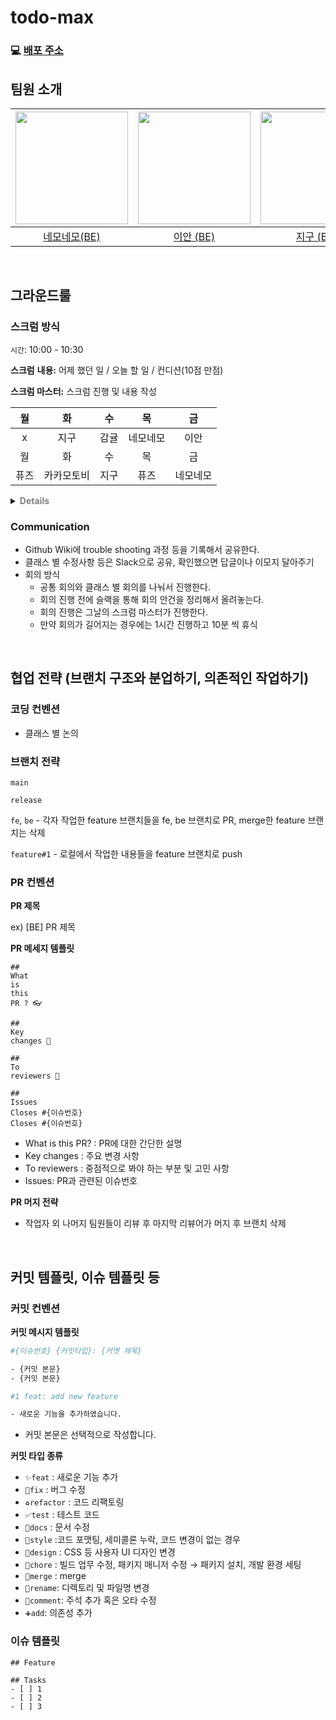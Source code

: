 # todo-max

### 💻 [배포 주소](http://ec2-43-201-104-148.ap-northeast-2.compute.amazonaws.com)

## 팀원 소개

| <img src="https://avatars.githubusercontent.com/u/33227831?v=4" width="180" height="180"/> | <img src="https://avatars.githubusercontent.com/u/57559288?v=4" width="180" height="180"/> | <img src="https://avatars.githubusercontent.com/u/107015624?v=4" width="180" height="180"/> | <img src="https://avatars.githubusercontent.com/u/103398897?v=4" width="180" height="180"/> | <img src="https://avatars.githubusercontent.com/u/79886384?v=4" width="180" height="180"/> | <img src="https://avatars.githubusercontent.com/u/76121068?v=4" width="180" height="180"/> |
|:------------------------------------------------------------------------------------------:|:------------------------------------------------------------------------------------------:|:-------------------------------------------------------------------------------------------:|:-------------------------------------------------------------------------------------------:|:------------------------------------------------------------------------------------------:|:------------------------------------------------------------------------------------------:|
|                      [ 네모네모(BE) ](https://github.com/yonghwankim-dev)                      |                          [이안 (BE)](https://github.com/othertkfka)                          |                            [지구 (BE)](https://github.com/Ojeegu)                             |                             [감귤 (BE)](https://github.com/swinb)                             |                      [Kakamotobi (FE)](https://github.com/Kakamotobi)                      |                          [퓨즈 (FE)](https://github.com/silvertae)                           |

<br/>

## 그라운드룰

### 스크럼 방식

`시간`: 10:00 - 10:30

**스크럼** **내용:** 어제 했던 일 / 오늘 할 일 / 컨디션(10점 만점)

**스크럼 마스터:** 스크럼 진행 및 내용 작성

|  월  |   화   |  수  |  목   |  금   |
|:---:|:-----:|:---:|:----:|:----:|
|  x  |  지구   | 감귤  | 네모네모 |  이안  |
|  월  |   화   |  수  |  목   |  금   |
| 퓨즈  | 카카모토비 | 지구  |  퓨즈  | 네모네모 |

<details>
<summary><b style="color: gray">Details</b></summary>
<h2>Process</h2>
<dl>
<dt>어제 무엇을 했는지 간단하게 공유.</dt>
<dd>
<blockquote>
<b>ex</b></br>
어제 계획했던대로, 검색창과 서버를 연결해서 자동완성 기능을 구현했다.<br>
어제 계획했던 사이드바의 메인메뉴와 서브메뉴간의 이동을 ㅇㅇ문제 때문에 아직 구현하지 못했다.
</blockquote>
</dd>
</dl>
<dl>
<dt>작고 구체적인 오늘의 목표/계획 공유.</dt>
<dd>
점심시간 전까지 Promise에 대해서 공부하고 내용을 기록하기.
코어타임 마무리 전까지 사이드바의 메인메뉴와 서브메뉴간의 이동을 구현하고 커밋 올리기.
1시간 동안 딤처리 로직을 리팩토링 하기.
</dd>
</dl>

<dl>
<dt>기타 공유</dt>
<dd>
<blockquote>
<b>ex</b></br>
이부분이 도무지 이해가 안가고 해결이 안되고 있는데 도와주실 분 있나요?
</blockquote>
</dd>
</dl>

<dl>
<dt>Rules</dt>
<dd>
공유자의 공유에 따른 가벼운 멘트 가능.<br/>
<blockquote>
<b>ex</b></br>
저도 같은 고민이 있었어요. 조금 이따가 같이 의논해 볼까요?<br>
</blockquote>
공유자의 고민, 문제점에 대한 깊은 대화는 위 과정이 끝나고 잡담 시간 혹은 개인학습/미션해결 시간에 하기.
</dd>
</dl>

<dl>
<dt>Scrum Master</dt>
<dd>
위 과정과 규칙이 원활하게 따르게 되도록 스크럼 진행하기.<br/>
스크럼 마무리할 때 내일의 스크럼마스터 지정.
</dd>
</dl>
</details>

### Communication

- Github Wiki에 trouble shooting 과정 등을 기록해서 공유한다.
- 클래스 별 수정사항 등은 Slack으로 공유, 확인했으면 답글이나 이모지 달아주기
- 회의 방식
    - 공통 회의와 클래스 별 회의를 나눠서 진행한다.
    - 회의 진행 전에 슬랙을 통해 회의 안건을 정리해서 올려놓는다.
    - 회의 진행은 그날의 스크럼 마스터가 진행한다.
    - 만약 회의가 길어지는 경우에는 1시간 진행하고 10분 씩 휴식

<br/>

## 협업 전략 (브랜치 구조와 분업하기, 의존적인 작업하기)

### 코딩 컨벤션

- 클래스 별 논의

### 브랜치 전략

`main`

`release`

`fe`, `be` - 각자 작업한 feature 브랜치들을 fe, be 브랜치로 PR, merge한 feature 브랜치는 삭제

`feature#1` - 로컬에서 작업한 내용들을 feature 브랜치로 push

### PR 컨벤션

**PR 제목**

ex) [BE] PR 제목

**PR 메세지 템플릿**

```tsx
##
What
is
this
PR ? 👓

##
Key
changes 🔑

##
To
reviewers 👋

##
Issues
Closes #{이슈번호}
Closes #{이슈번호}

```

- What is this PR? : PR에 대한 간단한 설명
- Key changes : 주요 변경 사항
- To reviewers : 중점적으로 봐야 하는 부분 및 고민 사항
- Issues: PR과 관련된 이슈번호

**PR 머지 전략**

- 작업자 외 나머지 팀원들이 리뷰 후 마지막 리뷰어가 머지 후 브랜치 삭제

<br/>

## 커밋 템플릿, 이슈 템플릿 등

### 커밋 컨벤션

**커밋 메시지 템플릿**

```bash
#{이슈번호} {커밋타입}: {커멧 제목}

- {커밋 본문}
- {커밋 본문}
```

```bash
#1 feat: add new feature

- 새로운 기능을 추가하였습니다.
```

- 커밋 본문은 선택적으로 작성합니다.

**커밋 타입 종류**

- `✨feat` : 새로운 기능 추가
- `🐛fix` : 버그 수정
- `♻️refactor` : 코드 리팩토링
- `✅test` : 테스트 코드
- `📝docs` : 문서 수정
- `🎨style` :코드 포맷팅, 세미콜론 누락, 코드 변경이 없는 경우
- `💄design` : CSS 등 사용자 UI 디자인 변경
- `🔧chore` : 빌드 업무 수정, 패키지 매니저 수정 → 패키지 설치, 개발 환경 세팅
- `🔀merge` : merge
- `🚚rename`:  디렉토리 및 파일명 변경
- `🌱comment`: 주석 추가 혹은 오타 수정
- `➕add`: 의존성 추가

### 이슈 템플릿

```
## Feature

## Tasks
- [ ] 1
- [ ] 2
- [ ] 3
```
